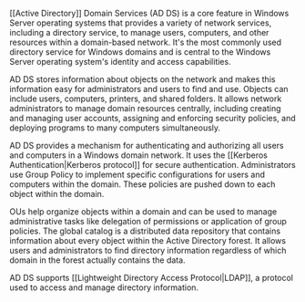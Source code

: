 [[Active Directory]] Domain Services (AD DS) is a core feature in Windows Server operating systems that provides a variety of network services, including a directory service, to manage users, computers, and other resources within a domain-based network. It's the most commonly used directory service for Windows domains and is central to the Windows Server operating system's identity and access capabilities.

AD DS stores information about objects on the network and makes this information easy for administrators and users to find and use. Objects can include users, computers, printers, and shared folders. It allows network administrators to manage domain resources centrally, including creating and managing user accounts, assigning and enforcing security policies, and deploying programs to many computers simultaneously.

AD DS provides a mechanism for authenticating and authorizing all users and computers in a Windows domain network. It uses the [[Kerberos Authentication|Kerberos protocol]] for secure authentication. Administrators use Group Policy to implement specific configurations for users and computers within the domain. These policies are pushed down to each object within the domain.

OUs help organize objects within a domain and can be used to manage administrative tasks like delegation of permissions or application of group policies. The global catalog is a distributed data repository that contains information about every object within the Active Directory forest. It allows users and administrators to find directory information regardless of which domain in the forest actually contains the data.

AD DS supports [[Lightweight Directory Access Protocol|LDAP]], a protocol used to access and manage directory information.